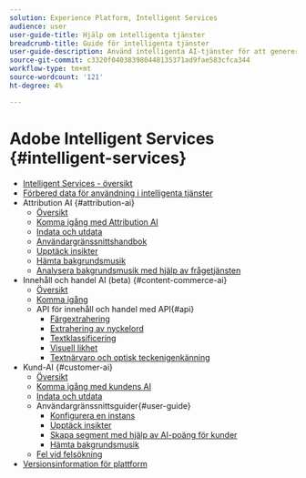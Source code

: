 ```yaml
---
solution: Experience Platform, Intelligent Services
audience: user
user-guide-title: Hjälp om intelligenta tjänster
breadcrumb-title: Guide för intelligenta tjänster
user-guide-description: Använd intelligenta AI-tjänster för att generera bakgrundsmusik, hitta insikter och skapa segment utifrån era marknadsföringshändelsedata.
source-git-commit: c3320f040383980448135371ad9fae583cfca344
workflow-type: tm+mt
source-wordcount: '121'
ht-degree: 4%

---
```



# Adobe Intelligent Services {#intelligent-services}

- [Intelligent Services - översikt](home.md)
- [Förbered data för användning i intelligenta tjänster](data-preparation.md)
- Attribution AI {#attribution-ai}
   - [Översikt](attribution-ai/overview.md)
   - [Komma igång med Attribution AI](attribution-ai/getting-started.md)
   - [Indata och utdata](attribution-ai/input-output.md)
   - [Användargränssnittshandbok](attribution-ai/user-guide.md)
   - [Upptäck insikter](attribution-ai/discover-insights.md)
   - [Hämta bakgrundsmusik](attribution-ai/download-scores.md)
   - [Analysera bakgrundsmusik med hjälp av frågetjänsten](attribution-ai/aai-query-service.md)
- Innehåll och handel AI (beta) {#content-commerce-ai}
   - [Översikt](content-commerce-ai/overview.md)
   - [Komma igång](content-commerce-ai/getting-started.md)
   - API för innehåll och handel med API{#api}
      - [Färgextrahering](content-commerce-ai/api/color-extraction.md)
      - [Extrahering av nyckelord](content-commerce-ai/api/keyword-extraction.md)
      - [Textklassificering](content-commerce-ai/api/text-classification.md)
      - [Visuell likhet](content-commerce-ai/api/visual-similarity.md)
      - [Textnärvaro och optisk teckenigenkänning](content-commerce-ai/api/optical-character-recognition.md)
- Kund-AI {#customer-ai}
   - [Översikt](customer-ai/overview.md)
   - [Komma igång med kundens AI](customer-ai/getting-started.md)
   - [Indata och utdata](customer-ai/input-output.md)
   - Användargränssnittsguider{#user-guide}
      - [Konfigurera en instans](customer-ai/user-guide/configure.md)
      - [Upptäck insikter](customer-ai/user-guide/discover-insights.md)
      - [Skapa segment med hjälp av AI-poäng för kunder](customer-ai/user-guide/create-segment.md)
      - [Hämta bakgrundsmusik](customer-ai/user-guide/download-scores.md)
   - [Fel vid felsökning](customer-ai/troubleshooting.md)
- [Versionsinformation för plattform](https://www.adobe.com/go/platform-release-notes-en)

